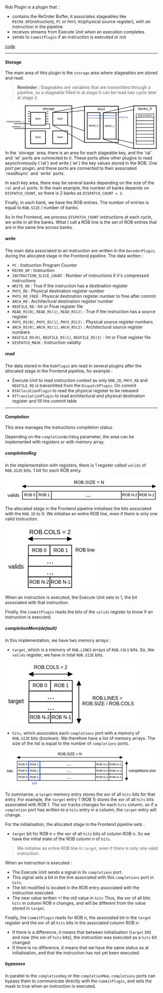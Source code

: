 Rob Plugin is a plugin that :
- contains the ReOrder Buffer, it associates stageables like `MICRO_OP`(instruction), `PC` or `PHYS_RS`(physical source register), with an instruction in the pipeline
- receives streams from Execute Unit when an execution completes
- sends to `CommitPlugin` if an instruction is executed or not

[code](https://github.com/SpinalHDL/NaxRiscv/blob/main/src/main/scala/naxriscv/misc/RobPlugin.scala)

___
#### Storage

The main area of this plugin is the `storage` area where stageables are stored and read.

> **Reminder :** Stageables are variables that are transmitted through a pipeline, so a stageable filled in at stage 0 can be read two cycle later at stage 2.

<svg version="1.1" xmlns="http://www.w3.org/2000/svg" viewBox="0 0 1093.0381947654137 326.9893138153875" width="1093.0381947654137" height="326.9893138153875">
  <!-- svg-source:excalidraw -->
  
  <defs>
    <style class="style-fonts">
      @font-face {
        font-family: "Virgil";
        src: url("https://excalidraw.com/Virgil.woff2");
      }
      @font-face {
        font-family: "Cascadia";
        src: url("https://excalidraw.com/Cascadia.woff2");
      }
    </style>
  </defs>
  <rect x="0" y="0" width="1093.0381947654137" height="326.9893138153875" fill="#ffffff"></rect><g stroke-linecap="round" transform="translate(144.3067767038209 10) rotate(0 166.70339592942406 152.1282356295837)"><path d="M0 0 C84.71 0, 169.42 0, 333.41 0 M0 0 C99.77 0, 199.53 0, 333.41 0 M333.41 0 C333.41 116.28, 333.41 232.56, 333.41 304.26 M333.41 0 C333.41 75.03, 333.41 150.06, 333.41 304.26 M333.41 304.26 C247.17 304.26, 160.93 304.26, 0 304.26 M333.41 304.26 C200.56 304.26, 67.71 304.26, 0 304.26 M0 304.26 C0 206.93, 0 109.61, 0 0 M0 304.26 C0 194.81, 0 85.37, 0 0" stroke="#000000" stroke-width="4" fill="none"></path></g><g transform="translate(268.01017263324496 15) rotate(0 43 14.5)"><text x="43" y="23" font-family="Helvetica, Segoe UI Emoji" font-size="25.43648924732513px" fill="#000000" text-anchor="middle" style="white-space: pre;" direction="ltr">storage</text></g><g stroke-linecap="round" transform="translate(341.0714407516657 56.91379721511112) rotate(0 53.2904298462913 46.00284969637113)"><path d="M0 0 C26.21 0, 52.41 0, 106.58 0 M0 0 C24.23 0, 48.47 0, 106.58 0 M106.58 0 C106.58 27.66, 106.58 55.32, 106.58 92.01 M106.58 0 C106.58 26.26, 106.58 52.51, 106.58 92.01 M106.58 92.01 C79.55 92.01, 52.52 92.01, 0 92.01 M106.58 92.01 C75.58 92.01, 44.57 92.01, 0 92.01 M0 92.01 C0 57.22, 0 22.44, 0 0 M0 92.01 C0 68.61, 0 45.22, 0 0" stroke="#000000" stroke-width="4" fill="none"></path></g><g transform="translate(374.861870597957 92.41664691148225) rotate(0 19.5 10.5)"><text x="19.5" y="16" font-family="Helvetica, Segoe UI Emoji" font-size="18.052497138800483px" fill="#000000" text-anchor="middle" style="white-space: pre;" direction="ltr">key2</text></g><g stroke-linecap="round" transform="translate(183.02204625027184 56.91379721511112) rotate(0 53.2904298462913 46.00284969637113)"><path d="M0 0 C34.46 0, 68.92 0, 106.58 0 M0 0 C34.66 0, 69.32 0, 106.58 0 M106.58 0 C106.58 21.04, 106.58 42.07, 106.58 92.01 M106.58 0 C106.58 26.48, 106.58 52.96, 106.58 92.01 M106.58 92.01 C72.16 92.01, 37.73 92.01, 0 92.01 M106.58 92.01 C70.15 92.01, 33.72 92.01, 0 92.01 M0 92.01 C0 64.48, 0 36.96, 0 0 M0 92.01 C0 57.53, 0 23.05, 0 0" stroke="#000000" stroke-width="4" fill="none"></path></g><g transform="translate(216.81247609656316 92.41664691148225) rotate(0 19.5 10.5)"><text x="19.5" y="16" font-family="Helvetica, Segoe UI Emoji" font-size="18.052497138800483px" fill="#000000" text-anchor="middle" style="white-space: pre;" direction="ltr">key1</text></g><g stroke-linecap="round" transform="translate(340.3882301126107 189.9121349511544) rotate(0 53.2904298462913 46.00284969637112)"><path d="M0 0 C29.1 0, 58.2 0, 106.58 0 M0 0 C21.46 0, 42.91 0, 106.58 0 M106.58 0 C106.58 30.52, 106.58 61.05, 106.58 92.01 M106.58 0 C106.58 29.97, 106.58 59.94, 106.58 92.01 M106.58 92.01 C77.11 92.01, 47.64 92.01, 0 92.01 M106.58 92.01 C73.29 92.01, 40 92.01, 0 92.01 M0 92.01 C0 62.05, 0 32.1, 0 0 M0 92.01 C0 72.95, 0 53.9, 0 0" stroke="#000000" stroke-width="4" fill="none"></path></g><g transform="translate(374.178659958902 225.41498464752553) rotate(0 19.5 10.5)"><text x="19.5" y="16" font-family="Helvetica, Segoe UI Emoji" font-size="18.052497138800483px" fill="#000000" text-anchor="middle" style="white-space: pre;" direction="ltr">key4</text></g><g stroke-linecap="round" transform="translate(182.33883561121684 189.9121349511544) rotate(0 53.2904298462913 46.00284969637112)"><path d="M0 0 C28.05 0, 56.11 0, 106.58 0 M0 0 C39.54 0, 79.07 0, 106.58 0 M106.58 0 C106.58 27.11, 106.58 54.22, 106.58 92.01 M106.58 0 C106.58 18.42, 106.58 36.84, 106.58 92.01 M106.58 92.01 C76.35 92.01, 46.12 92.01, 0 92.01 M106.58 92.01 C79.86 92.01, 53.13 92.01, 0 92.01 M0 92.01 C0 61.47, 0 30.94, 0 0 M0 92.01 C0 68.76, 0 45.52, 0 0" stroke="#000000" stroke-width="4" fill="none"></path></g><g transform="translate(216.12926545750815 225.41498464752553) rotate(0 19.5 10.5)"><text x="19.5" y="16" font-family="Helvetica, Segoe UI Emoji" font-size="18.052497138800483px" fill="#000000" text-anchor="middle" style="white-space: pre;" direction="ltr">key3</text></g><g stroke-linecap="round"><g transform="translate(341.98238827040575 55.54737593700111) rotate(0 113.41296608313277 -20.95179293102052)"><path d="M0 0 C48.41 -8.94, 96.82 -17.89, 226.83 -41.9 M0 0 C48.03 -8.87, 96.07 -17.75, 226.83 -41.9" stroke="#000000" stroke-width="2" fill="none"></path></g></g><mask></mask><g stroke-linecap="round"><g transform="translate(341.0714407516657 149.3749703672234) rotate(0 113.41296608313277 61.033483755581486)"><path d="M0 0 C52.75 28.39, 105.5 56.77, 226.83 122.07 M0 0 C57.57 30.98, 115.14 61.96, 226.83 122.07" stroke="#000000" stroke-width="2" fill="none"></path></g></g><mask></mask><g stroke-linecap="round"><g transform="translate(447.19682668487826 148.46402284848338) rotate(0 180.82308246989442 61.94443127432151)"><path d="M0 0 C87.97 30.13, 175.93 60.27, 361.65 123.89 M0 0 C90.74 31.09, 181.49 62.17, 361.65 123.89" stroke="#000000" stroke-width="2" fill="none"></path></g></g><mask></mask><g stroke-linecap="round"><g transform="translate(448.1077742036183 56.45832345574115) rotate(0 181.73402998863443 -21.407266690390514)"><path d="M0 0 C76.44 -9, 152.87 -18.01, 363.47 -42.81 M0 0 C133.6 -15.74, 267.21 -31.48, 363.47 -42.81" stroke="#000000" stroke-width="2" fill="none"></path></g></g><mask></mask><g stroke-linecap="round" transform="translate(567.8973729179312 13.643790074960066) rotate(0 121.15601999242296 129.35454766108316)"><path d="M0 0 L242.31 0 L242.31 258.71 L0 258.71" stroke="none" stroke-width="0" fill="#ffffff"></path><path d="M0 0 C64.86 0, 129.72 0, 242.31 0 M0 0 C74.87 0, 149.74 0, 242.31 0 M242.31 0 C242.31 61.22, 242.31 122.44, 242.31 258.71 M242.31 0 C242.31 68.64, 242.31 137.28, 242.31 258.71 M242.31 258.71 C163.6 258.71, 84.9 258.71, 0 258.71 M242.31 258.71 C182.06 258.71, 121.8 258.71, 0 258.71 M0 258.71 C0 164.78, 0 70.85, 0 0 M0 258.71 C0 205.17, 0 151.64, 0 0" stroke="#000000" stroke-width="4" fill="none"></path></g><g transform="translate(661.5533929103542 18.643790074960066) rotate(0 27.5 14.5)"><text x="27.5" y="23" font-family="Helvetica, Segoe UI Emoji" font-size="25.40912937334252px" fill="#000000" text-anchor="middle" style="white-space: pre;" direction="ltr">key1</text></g><g stroke-linecap="round" transform="translate(587.0272708114717 59.1911660119612) rotate(0 46.00284969637113 94.2830681895923)"><path d="M0 0 C24.58 0, 49.15 0, 92.01 0 M0 0 C18.79 0, 37.59 0, 92.01 0 M92.01 0 C92.01 47.04, 92.01 94.08, 92.01 188.57 M92.01 0 C92.01 55.63, 92.01 111.27, 92.01 188.57 M92.01 188.57 C61.06 188.57, 30.11 188.57, 0 188.57 M92.01 188.57 C60.94 188.57, 29.87 188.57, 0 188.57 M0 188.57 C0 138.95, 0 89.33, 0 0 M0 188.57 C0 149.64, 0 110.71, 0 0" stroke="#000000" stroke-width="4" fill="none"></path></g><g transform="translate(598.5301205078429 142.9742342015535) rotate(0 34.5 10.5)"><text x="34.5" y="16" font-family="Helvetica, Segoe UI Emoji" font-size="18.023230635767536px" fill="#000000" text-anchor="middle" style="white-space: pre;" direction="ltr">banks_0</text></g><g stroke-linecap="round" transform="translate(702.2621319320845 59.646639771331195) rotate(0 46.00284969637113 94.2830681895923)"><path d="M0 0 C25.87 0, 51.73 0, 92.01 0 M0 0 C27.65 0, 55.31 0, 92.01 0 M92.01 0 C92.01 70.02, 92.01 140.04, 92.01 188.57 M92.01 0 C92.01 71.36, 92.01 142.73, 92.01 188.57 M92.01 188.57 C68.44 188.57, 44.88 188.57, 0 188.57 M92.01 188.57 C58.64 188.57, 25.27 188.57, 0 188.57 M0 188.57 C0 135.88, 0 83.19, 0 0 M0 188.57 C0 148.78, 0 109, 0 0" stroke="#000000" stroke-width="4" fill="none"></path></g><g transform="translate(713.7649816284556 143.4297079609235) rotate(0 34.5 10.5)"><text x="34.5" y="16" font-family="Helvetica, Segoe UI Emoji" font-size="18.023230635767536px" fill="#000000" text-anchor="middle" style="white-space: pre;" direction="ltr">banks_1</text></g><g stroke-linecap="round"><g transform="translate(704.9949744883045 59.1911660119612) rotate(0 107.03633345195263 -24.140109246610578)"><path d="M0 0 C43.39 -9.78, 86.77 -19.57, 214.07 -48.28 M0 0 C51.83 -11.69, 103.67 -23.38, 214.07 -48.28" stroke="#000000" stroke-width="2" fill="none"></path></g></g><mask></mask><g stroke-linecap="round"><g transform="translate(792.4459362873467 60.10211353070122) rotate(0 145.29612923903355 -24.595583005980586)"><path d="M0 0 C84.92 -14.37, 169.84 -28.75, 290.59 -49.19 M0 0 C66.93 -11.33, 133.86 -22.66, 290.59 -49.19" stroke="#000000" stroke-width="2" fill="none"></path></g></g><mask></mask><g stroke-linecap="round"><g transform="translate(701.8066581727145 248.66824990988582) rotate(0 108.85822848943266 34.16053195275083)"><path d="M0 0 C53.71 16.85, 107.42 33.71, 217.72 68.32 M0 0 C79.09 24.82, 158.17 49.64, 217.72 68.32" stroke="#000000" stroke-width="2" fill="none"></path></g></g><mask></mask><g stroke-linecap="round"><g transform="translate(793.8123575654568 248.66824990988582) rotate(0 143.9297079609235 33.70505819338082)"><path d="M0 0 C93.19 21.82, 186.37 43.64, 287.86 67.41 M0 0 C107.47 25.17, 214.95 50.34, 287.86 67.41" stroke="#000000" stroke-width="2" fill="none"></path></g></g><mask></mask><g stroke-linecap="round" transform="translate(919.5231151515798 10.910947518740045) rotate(0 81.074329167862 152.58370938895374)"><path d="M0 0 L162.15 0 L162.15 305.17 L0 305.17" stroke="none" stroke-width="0" fill="#ffffff"></path><path d="M0 0 C48.23 0, 96.46 0, 162.15 0 M0 0 C54.01 0, 108.02 0, 162.15 0 M162.15 0 C162.15 106.96, 162.15 213.92, 162.15 305.17 M162.15 0 C162.15 97.54, 162.15 195.07, 162.15 305.17 M162.15 305.17 C98.29 305.17, 34.42 305.17, 0 305.17 M162.15 305.17 C107.77 305.17, 53.38 305.17, 0 305.17 M0 305.17 C0 196.98, 0 88.8, 0 0 M0 305.17 C0 216.82, 0 128.46, 0 0" stroke="#000000" stroke-width="4" fill="none"></path></g><g transform="translate(952.0974443194417 15.910947518740045) rotate(0 48.5 14.5)"><text x="48.5" y="23" font-family="Helvetica, Segoe UI Emoji" font-size="25.358109722620664px" fill="#000000" text-anchor="middle" style="white-space: pre;" direction="ltr">banks_0</text></g><g stroke-linecap="round" transform="translate(937.7420655263802 68.30064119936142) rotate(0 62.85537879306156 108.48802301672093)"><path d="M0 0 L125.71 0 L125.71 216.98 L0 216.98" stroke="none" stroke-width="0" fill="#ffffff"></path><path d="M0 0 C30.11 0, 60.22 0, 125.71 0 M0 0 C45.36 0, 90.71 0, 125.71 0 M125.71 0 C125.71 51.54, 125.71 103.07, 125.71 216.98 M125.71 0 C125.71 64.97, 125.71 129.95, 125.71 216.98 M125.71 216.98 C78.15 216.98, 30.59 216.98, 0 216.98 M125.71 216.98 C90.38 216.98, 55.04 216.98, 0 216.98 M0 216.98 C0 154.68, 0 92.39, 0 0 M0 216.98 C0 165.47, 0 113.96, 0 0" stroke="#000000" stroke-width="2" fill="none"></path></g><g stroke-linecap="round"><g transform="translate(938.0091002283018 92.66737923941119) rotate(0 62.474864540465774 -0.2192100510191608)"><path d="M0 0 C49.47 -0.17, 98.94 -0.35, 124.95 -0.44 M0 0 C34.33 -0.12, 68.66 -0.24, 124.95 -0.44" stroke="#000000" stroke-width="2" fill="none"></path></g></g><mask></mask><g stroke-linecap="round"><g transform="translate(938.228310279321 116.99969490254) rotate(0 62.474864540465774 -0.2192100510191608)"><path d="M0 0 C43.71 -0.15, 87.43 -0.31, 124.95 -0.44 M0 0 C38.07 -0.13, 76.14 -0.27, 124.95 -0.44" stroke="#000000" stroke-width="2" fill="none"></path></g></g><mask></mask><g stroke-linecap="round"><g transform="translate(938.228310279321 140.6743804126112) rotate(0 62.474864540465774 -0.2192100510191608)"><path d="M0 0 C35.88 -0.13, 71.76 -0.25, 124.95 -0.44 M0 0 C30.86 -0.11, 61.72 -0.22, 124.95 -0.44" stroke="#000000" stroke-width="2" fill="none"></path></g></g><mask></mask><g stroke-linecap="round"><g transform="translate(938.6667303813595 165.66432622879753) rotate(0 62.474864540465774 -0.2192100510191608)"><path d="M0 0 C27.56 -0.1, 55.13 -0.19, 124.95 -0.44 M0 0 C46.14 -0.16, 92.27 -0.32, 124.95 -0.44" stroke="#000000" stroke-width="2" fill="none"></path></g></g><mask></mask><g stroke-linecap="round"><g transform="translate(937.8994952027923 189.22940671335914) rotate(0 62.474864540465774 -0.2192100510191608)"><path d="M0 0 C48.17 -0.17, 96.34 -0.34, 124.95 -0.44 M0 0 C37.31 -0.13, 74.63 -0.26, 124.95 -0.44" stroke="#000000" stroke-width="2" fill="none"></path></g></g><mask></mask><g stroke-linecap="round"><g transform="translate(938.1187052538114 213.56172237648795) rotate(0 62.474864540465774 -0.2192100510191608)"><path d="M0 0 C38.84 -0.14, 77.67 -0.27, 124.95 -0.44 M0 0 C47.12 -0.17, 94.24 -0.33, 124.95 -0.44" stroke="#000000" stroke-width="2" fill="none"></path></g></g><mask></mask><g stroke-linecap="round"><g transform="translate(938.1187052538114 237.23640788655914) rotate(0 62.474864540465774 -0.2192100510191608)"><path d="M0 0 C36.43 -0.13, 72.86 -0.26, 124.95 -0.44 M0 0 C41.42 -0.15, 82.85 -0.29, 124.95 -0.44" stroke="#000000" stroke-width="2" fill="none"></path></g></g><mask></mask><g stroke-linecap="round"><g transform="translate(938.5571253558498 262.2263537027455) rotate(0 62.474864540465774 -0.21921005101916435)"><path d="M0 0 C31.01 -0.11, 62.02 -0.22, 124.95 -0.44 M0 0 C39.33 -0.14, 78.67 -0.28, 124.95 -0.44" stroke="#000000" stroke-width="2" fill="none"></path></g></g><mask></mask><g transform="translate(950.7868401332016 72.89907503939165) rotate(0 49.646639771331195 8.198527668660205)"><text x="49.64663977133121" y="13.397055337320399" font-family="Helvetica, Segoe UI Emoji" font-size="14.575160299840356px" fill="#000000" text-anchor="middle" style="white-space: pre;" direction="ltr">ROB ENTRIES</text></g><g stroke-linecap="round"><g transform="translate(181.37607042981062 67.8696377895711) rotate(0 -8.579599430287715 0)"><path d="M0 0 C-4.97 0, -9.94 0, -17.16 0 M0 0 C-5.55 0, -11.1 0, -17.16 0" stroke="#000000" stroke-width="2" fill="none"></path></g></g><mask></mask><g stroke-linecap="round"><g transform="translate(181.37607042981062 85.5879339145803) rotate(0 -8.579599430287715 0)"><path d="M0 0 C-5.83 0, -11.66 0, -17.16 0 M0 0 C-4.19 0, -8.38 0, -17.16 0" stroke="#000000" stroke-width="2" fill="none"></path></g></g><mask></mask><g stroke-linecap="round"><g transform="translate(181.37607042981062 103.30623003958951) rotate(0 -8.579599430287715 0)"><path d="M0 0 C-6.56 0, -13.13 0, -17.16 0 M0 0 C-4.47 0, -8.94 0, -17.16 0" stroke="#000000" stroke-width="2" fill="none"></path></g></g><mask></mask><g stroke-linecap="round"><g transform="translate(181.37607042981062 121.02452616459868) rotate(0 -8.579599430287715 0)"><path d="M0 0 C-5.08 0, -10.16 0, -17.16 0 M0 0 C-6.25 0, -12.5 0, -17.16 0" stroke="#000000" stroke-width="2" fill="none"></path></g></g><mask></mask><g stroke-linecap="round"><g transform="translate(181.9866428800426 138.74282228960791) rotate(0 -59.439968470615156 0)"><path d="M0 0 C-34.02 0, -68.04 0, -118.88 0 M0 0 C-47.15 0, -94.29 0, -118.88 0" stroke="#000000" stroke-width="2" fill="none"></path></g></g><mask></mask><g stroke-linecap="round"><g transform="translate(308.69613824731505 68.26946813507351) rotate(0 -8.579599430287729 0)"><path d="M0 0 C-5.43 0, -10.86 0, -17.16 0 M0 0 C-4.05 0, -8.09 0, -17.16 0" stroke="#000000" stroke-width="2" fill="none"></path></g></g><mask></mask><g stroke-linecap="round"><g transform="translate(308.69613824731505 85.98776426008274) rotate(0 -8.579599430287729 0)"><path d="M0 0 C-3.54 0, -7.08 0, -17.16 0 M0 0 C-4.54 0, -9.07 0, -17.16 0" stroke="#000000" stroke-width="2" fill="none"></path></g></g><mask></mask><g stroke-linecap="round"><g transform="translate(308.69613824731505 103.70606038509192) rotate(0 -8.579599430287729 0)"><path d="M0 0 C-5.36 0, -10.71 0, -17.16 0 M0 0 C-6.46 0, -12.91 0, -17.16 0" stroke="#000000" stroke-width="2" fill="none"></path></g></g><mask></mask><g stroke-linecap="round"><g transform="translate(308.69613824731505 121.42435651010109) rotate(0 -8.579599430287729 0)"><path d="M0 0 C-5.48 0, -10.96 0, -17.16 0 M0 0 C-6.54 0, -13.08 0, -17.16 0" stroke="#000000" stroke-width="2" fill="none"></path></g></g><mask></mask><g stroke-linecap="round"><g transform="translate(319.3305183980359 173.6453082352267) rotate(0 -13.89678950564813 -17.251327800058192)"><path d="M0 0 C0 -8.87, -0.01 -17.74, -0.02 -34.24 M0 0 C-0.01 -13.25, -0.01 -26.5, -0.02 -34.24 M-0.02 -34.24 C-8.62 -34.32, -17.22 -34.4, -27.79 -34.5 M-0.02 -34.24 C-8.77 -34.32, -17.53 -34.4, -27.79 -34.5" stroke="#000000" stroke-width="2" fill="none"></path></g></g><mask></mask><g transform="translate(162.66295798778026 43.59001101616076) rotate(0 8.654001428030199 8.198527668660205)"><text x="8.654001428030211" y="13.397055337320399" font-family="Helvetica, Segoe UI Emoji" font-size="14.575160299840356px" fill="#000000" text-anchor="middle" style="white-space: pre;" direction="ltr">ral</text></g><g transform="translate(294.5270932870476 45.909771380452696) rotate(0 7.287580149920174 8.198527668660205)"><text x="7.287580149920178" y="13.397055337320399" font-family="Helvetica, Segoe UI Emoji" font-size="14.575160299840356px" fill="#000000" text-anchor="middle" style="white-space: pre;" direction="ltr">wl</text></g><g stroke-linecap="round"><g transform="translate(64.32785083927627 173.59108173183455) rotate(0 127.61060517521915 0)"><path d="M0 0 C96.99 0, 193.98 0, 255.22 0 M0 0 C75.12 0, 150.24 0, 255.22 0" stroke="#000000" stroke-width="2" fill="none"></path></g></g><mask></mask><g transform="translate(48.074207052265706 150.8713971770767) rotate(0 44.18095465889107 8.198527668660205)"><text x="44.180954658891075" y="13.397055337320399" font-family="Helvetica, Segoe UI Emoji" font-size="14.575160299840354px" fill="#000000" text-anchor="middle" style="white-space: pre;" direction="ltr">write(key1,...)</text></g><g transform="translate(10 114.34056898307722) rotate(0 63.31085255243153 8.198527668660205)"><text x="63.31085255243154" y="13.397055337320399" font-family="Helvetica, Segoe UI Emoji" font-size="14.575160299840356px" fill="#000000" text-anchor="middle" style="white-space: pre;" direction="ltr">readAsync(key1,...)</text></g><g stroke-linecap="round" transform="translate(587.4424535763404 80.7254752456532) rotate(0 103.33223080894074 8.96235298439538)"><path d="M0 0 C81.22 0, 162.44 0, 206.66 0 M0 0 C65.52 0, 131.05 0, 206.66 0 M206.66 0 C206.66 4.01, 206.66 8.02, 206.66 17.92 M206.66 0 C206.66 3.96, 206.66 7.92, 206.66 17.92 M206.66 17.92 C148.89 17.92, 91.12 17.92, 0 17.92 M206.66 17.92 C128.18 17.92, 49.7 17.92, 0 17.92 M0 17.92 C0 14.08, 0 10.23, 0 0 M0 17.92 C0 12.14, 0 6.35, 0 0" stroke="#364fc7" stroke-width="2" fill="none"></path></g><g transform="translate(815.8983660730456 82.5213582923435) rotate(0 32.5 9)"><text x="32.5" y="14" font-family="Helvetica, Segoe UI Emoji" font-size="16px" fill="#364fc7" text-anchor="middle" style="white-space: pre;" direction="ltr">ROB line</text></g></svg>
In the `storage` area, there is an area for each stageable key, and the `ral` and `wl` ports are connected to it. These ports allow other plugins to read asynchronously (`ral`) and write (`wl`) the key values stored in the ROB. One port per plugin, and these ports are connected to their associated `readAsync` and `write` ports.

In each key area, there may be several banks depending on the size of the `ral` and `wl` ports. In the main example, the number of banks depends on `DISPATCH_COUNT`, so there is 2 banks as `DISPATCH_COUNT = 2`.

Finally, in each bank, we have the ROB entries. 
The number of entries is equal to `ROB.SIZE` / number of banks.

As in the Frontend, we process `DISPATCH_COUNT` instructions at each cycle, we write in all the banks. What I call a ROB line is the set of ROB entries that are in the same line across banks.

##### write

The main data associated to an instruction are written in the `DecoderPlugin`, during the allocated stage in the Frontend pipeline. 
The data written :
- `PC` : Instruction Program Counter
- `MICRO_OP` : Instruction
- `INSTRUCTION_SLICE_COUNT` : Number of instructions if it's compressed instructions
- `WRITE_RD` : True if the instruction has a destination register
- `PHYS_RD` : Physical destination register number
- `PHYS_RD_FREE` : Physical destination register number to free after commit
- `ARCH_RD` : Architectural destination register number
- `REGFILE_RD` : Int or Float register file
- `READ_RS(0)`, `READ_RS(1)`, `READ_RS(2)` : True if the instruction has a source register
- `PHYS_RS(0)`, `PHYS_RS(1)`, `PHYS_RS(2)` : Physical source register numbers
- `ARCH_RS(0)`, `ARCH_RS(1)`, `ARCH_RS(2)` : Architectural source register numbers
- `REGFILE_RS(0)`, `REGFILE_RS(1)`, `REGFILE_RS(2)`  : Int or Float register file
- `DISPATCH_MASK` : Instruction validity

##### read

The data stored in the `RobPlugin` are read in several plugins after the allocated stage in the Frontend pipeline, for example :
- Execute Unit to read instruction context as only `ROB.ID`, `PHYS_RD` and `REGFILE_RD` is transmitted from the `DispatchPlugin`.
On commit
- `RfAllocationPlugin` to read the physical register to be released
- `RfTranslationPlugin` to read architectural and physical destination register and fill the commit table

___
#### Completion

This area manages the instructions completion status.

Depending on the `completionWithReg` parameter, the area can be implemented with registers or with memory array.

##### completionReg

In the implementation with registers, there is 1 register called  `valids` of `ROB.SIZE` bits.
1 bit for each ROB entry.

<svg version="1.1" xmlns="http://www.w3.org/2000/svg" viewBox="0 0 655.6296296296296 105.21124403523518" width="655.6296296296296" height="105.21124403523518">
  <!-- svg-source:excalidraw -->
  
  <defs>
    <style class="style-fonts">
      @font-face {
        font-family: "Virgil";
        src: url("https://excalidraw.com/Virgil.woff2");
      }
      @font-face {
        font-family: "Cascadia";
        src: url("https://excalidraw.com/Cascadia.woff2");
      }
    </style>
  </defs>
  <rect x="0" y="0" width="655.6296296296296" height="105.21124403523518" fill="#ffffff"></rect><g stroke-linecap="round" transform="translate(74.51851851851865 60.396429220420316) rotate(0 285.1851851851851 17.40740740740742)"><path d="M0 0 C120.56 0, 241.13 0, 570.37 0 M0 0 C200.93 0, 401.85 0, 570.37 0 M570.37 0 C570.37 8.81, 570.37 17.63, 570.37 34.81 M570.37 0 C570.37 10.8, 570.37 21.6, 570.37 34.81 M570.37 34.81 C357.47 34.81, 144.57 34.81, 0 34.81 M570.37 34.81 C413.2 34.81, 256.02 34.81, 0 34.81 M0 34.81 C0 22.77, 0 10.73, 0 0 M0 34.81 C0 25.19, 0 15.57, 0 0" stroke="#000000" stroke-width="2" fill="none"></path></g><g transform="translate(10 66.45198477597592) rotate(0 26 11.5)"><text x="26" y="18" font-family="Helvetica, Segoe UI Emoji" font-size="20px" fill="#000000" text-anchor="middle" style="white-space: pre;" direction="ltr">valids</text></g><g stroke-linecap="round"><g transform="translate(136 61.13716996116108) rotate(0 0 17.037037037037024)"><path d="M0 0 C0 7.22, 0 14.44, 0 34.07 M0 0 C0 6.83, 0 13.67, 0 34.07" stroke="#000000" stroke-width="2" fill="none"></path></g></g><mask></mask><g stroke-linecap="round"><g transform="translate(198.96296296296293 61.137169961161135) rotate(0 0 17.037037037037024)"><path d="M0 0 C0 12.5, 0 25, 0 34.07 M0 0 C0 7.73, 0 15.47, 0 34.07" stroke="#000000" stroke-width="2" fill="none"></path></g></g><mask></mask><g stroke-linecap="round"><g transform="translate(571.7283185601585 61.13716996116108) rotate(0 0 17.037037037037024)"><path d="M0 0 C0 8.32, 0 16.64, 0 34.07 M0 0 C0 10.93, 0 21.86, 0 34.07" stroke="#000000" stroke-width="2" fill="none"></path></g></g><mask></mask><g stroke-linecap="round"><g transform="translate(498.78586797757464 60.39642922042049) rotate(0 0 17.037037037037024)"><path d="M0 0 C0 7.58, 0 15.17, 0 34.07 M0 0 C0 11.62, 0 23.25, 0 34.07" stroke="#000000" stroke-width="2" fill="none"></path></g></g><mask></mask><g transform="translate(343.99999999999994 59.489021813012926) rotate(0 12 16)"><text x="12" y="25" font-family="Helvetica, Segoe UI Emoji" font-size="28px" fill="#000000" text-anchor="middle" style="white-space: pre;" direction="ltr">...</text></g><g transform="translate(294.0740740740741 10) rotate(0 66 11.5)"><text x="66" y="18" font-family="Helvetica, Segoe UI Emoji" font-size="20px" fill="#000000" text-anchor="middle" style="white-space: pre;" direction="ltr">ROB.SIZE = N</text></g><g stroke-linecap="round"><g transform="translate(74.51851851851853 39.65568847967961) rotate(0 285.55555555555554 0)"><path d="M0 0 C197.34 0, 394.68 0, 571.11 0 M0 0 C207.52 0, 415.03 0, 571.11 0" stroke="#000000" stroke-width="2" fill="none"></path></g><g transform="translate(74.51851851851853 39.65568847967961) rotate(0 285.55555555555554 0)"><path d="M0 0 L13.59 -6.34 L13.59 6.34 L0 0" stroke="none" stroke-width="0" fill="#000000" fill-rule="evenodd"></path><path d="M0 0 C4.7 -2.19, 9.39 -4.38, 13.59 -6.34 M0 0 C4.94 -2.3, 9.88 -4.61, 13.59 -6.34 M13.59 -6.34 C13.59 -3.68, 13.59 -1.02, 13.59 6.34 M13.59 -6.34 C13.59 -2.88, 13.59 0.58, 13.59 6.34 M13.59 6.34 C8.58 4, 3.57 1.67, 0 0 M13.59 6.34 C9.25 4.31, 4.9 2.28, 0 0 M0 0 C0 0, 0 0, 0 0 M0 0 C0 0, 0 0, 0 0" stroke="#000000" stroke-width="2" fill="none"></path></g><g transform="translate(74.51851851851853 39.65568847967961) rotate(0 285.55555555555554 0)"><path d="M571.11 0 L557.52 6.34 L557.52 -6.34 L571.11 0" stroke="none" stroke-width="0" fill="#000000" fill-rule="evenodd"></path><path d="M571.11 0 C566.41 2.19, 561.72 4.38, 557.52 6.34 M571.11 0 C566.17 2.3, 561.23 4.61, 557.52 6.34 M557.52 6.34 C557.52 3.68, 557.52 1.02, 557.52 -6.34 M557.52 6.34 C557.52 2.88, 557.52 -0.58, 557.52 -6.34 M557.52 -6.34 C562.53 -4, 567.54 -1.67, 571.11 0 M557.52 -6.34 C561.86 -4.31, 566.21 -2.28, 571.11 0 M571.11 0 C571.11 0, 571.11 0, 571.11 0 M571.11 0 C571.11 0, 571.11 0, 571.11 0" stroke="#000000" stroke-width="2" fill="none"></path></g></g><mask></mask><g transform="translate(80.99999999999994 68.4837502774748) rotate(0 24.5 9)"><text x="24.5" y="14" font-family="Helvetica, Segoe UI Emoji" font-size="16px" fill="#000000" text-anchor="middle" style="white-space: pre;" direction="ltr">ROB 0</text></g><g transform="translate(142.61111111111114 68.4837502774748) rotate(0 24.5 9)"><text x="24.5" y="14" font-family="Helvetica, Segoe UI Emoji" font-size="16px" fill="#000000" text-anchor="middle" style="white-space: pre;" direction="ltr">ROB 1</text></g><g transform="translate(501.5170745249234 68.4837502774748) rotate(0 33 9)"><text x="33" y="14" font-family="Helvetica, Segoe UI Emoji" font-size="16px" fill="#000000" text-anchor="middle" style="white-space: pre;" direction="ltr">ROB N-2</text></g><g transform="translate(574.2882060964989 68.4837502774748) rotate(0 33 9)"><text x="33" y="14" font-family="Helvetica, Segoe UI Emoji" font-size="16px" fill="#000000" text-anchor="middle" style="white-space: pre;" direction="ltr">ROB N-1</text></g></svg>

The allocated stage in the Frontend pipeline initialises the bits associated with the `ROB.ID` to 0. 
We initialise an entire ROB line, even if there is only one valid instruction.

<svg version="1.1" xmlns="http://www.w3.org/2000/svg" viewBox="0 0 306.279729438948 214.42469740578298" width="306.279729438948" height="214.42469740578298">
  <!-- svg-source:excalidraw -->
  
  <defs>
    <style class="style-fonts">
      @font-face {
        font-family: "Virgil";
        src: url("https://excalidraw.com/Virgil.woff2");
      }
      @font-face {
        font-family: "Cascadia";
        src: url("https://excalidraw.com/Cascadia.woff2");
      }
    </style>
  </defs>
  <rect x="0" y="0" width="306.279729438948" height="214.42469740578298" fill="#ffffff"></rect><g stroke-linecap="round" transform="translate(76.76184915597759 64.47277865492953) rotate(0 71.36818371453695 17.407407407407447)"><path d="M0 0 C56.13 0, 112.26 0, 142.74 0 M0 0 C47.36 0, 94.72 0, 142.74 0 M142.74 0 C142.74 9.73, 142.74 19.46, 142.74 34.81 M142.74 0 C142.74 12.99, 142.74 25.99, 142.74 34.81 M142.74 34.81 C92.06 34.81, 41.38 34.81, 0 34.81 M142.74 34.81 C110.95 34.81, 79.16 34.81, 0 34.81 M0 34.81 C0 21.82, 0 8.83, 0 0 M0 34.81 C0 26.55, 0 18.29, 0 0" stroke="#000000" stroke-width="2" fill="none"></path></g><g transform="translate(10 123.80743685013363) rotate(0 26 11.5)"><text x="26" y="18" font-family="Helvetica, Segoe UI Emoji" font-size="20px" fill="#000000" text-anchor="middle" style="white-space: pre;" direction="ltr">valids</text></g><g stroke-linecap="round"><g transform="translate(148.01991602713815 65.21351939567029) rotate(0 0 17.03703703703701)"><path d="M0 0 C0 9, 0 18, 0 34.07 M0 0 C0 10.54, 0 21.08, 0 34.07" stroke="#000000" stroke-width="2" fill="none"></path></g></g><mask></mask><g transform="translate(79.09192015041094 10) rotate(0 69 11.5)"><text x="69" y="18" font-family="Helvetica, Segoe UI Emoji" font-size="20px" fill="#000000" text-anchor="middle" style="white-space: pre;" direction="ltr">ROB.COLS = 2</text></g><g stroke-linecap="round"><g transform="translate(76.76184915597736 43.73203791418882) rotate(0 71.17340651413187 0)"><path d="M0 0 C45.57 0, 91.14 0, 142.35 0 M0 0 C31.62 0, 63.24 0, 142.35 0" stroke="#000000" stroke-width="2" fill="none"></path></g><g transform="translate(76.76184915597736 43.73203791418882) rotate(0 71.17340651413187 0)"><path d="M0 0 L13.59 -6.34 L13.59 6.34 L0 0" stroke="none" stroke-width="0" fill="#000000" fill-rule="evenodd"></path><path d="M0 0 C4.35 -2.03, 8.7 -4.06, 13.59 -6.34 M0 0 C3.02 -1.41, 6.04 -2.82, 13.59 -6.34 M13.59 -6.34 C13.59 -3.37, 13.59 -0.4, 13.59 6.34 M13.59 -6.34 C13.59 -1.38, 13.59 3.59, 13.59 6.34 M13.59 6.34 C9.14 4.26, 4.68 2.18, 0 0 M13.59 6.34 C10.19 4.75, 6.78 3.16, 0 0 M0 0 C0 0, 0 0, 0 0 M0 0 C0 0, 0 0, 0 0" stroke="#000000" stroke-width="2" fill="none"></path></g><g transform="translate(76.76184915597736 43.73203791418882) rotate(0 71.17340651413187 0)"><path d="M142.35 0 L128.75 6.34 L128.75 -6.34 L142.35 0" stroke="none" stroke-width="0" fill="#000000" fill-rule="evenodd"></path><path d="M142.35 0 C137.99 2.03, 133.64 4.06, 128.75 6.34 M142.35 0 C139.33 1.41, 136.31 2.82, 128.75 6.34 M128.75 6.34 C128.75 3.37, 128.75 0.4, 128.75 -6.34 M128.75 6.34 C128.75 1.38, 128.75 -3.59, 128.75 -6.34 M128.75 -6.34 C133.21 -4.26, 137.66 -2.18, 142.35 0 M128.75 -6.34 C132.16 -4.75, 135.57 -3.16, 142.35 0 M142.35 0 C142.35 0, 142.35 0, 142.35 0 M142.35 0 C142.35 0, 142.35 0, 142.35 0" stroke="#000000" stroke-width="2" fill="none"></path></g></g><mask></mask><g transform="translate(88.03906424116178 72.56009971198404) rotate(0 24.5 9)"><text x="24.5" y="14" font-family="Helvetica, Segoe UI Emoji" font-size="16px" fill="#000000" text-anchor="middle" style="white-space: pre;" direction="ltr">ROB 0</text></g><g transform="translate(159.02577905164424 72.56009971198404) rotate(0 24.5 9)"><text x="24.5" y="14" font-family="Helvetica, Segoe UI Emoji" font-size="16px" fill="#000000" text-anchor="middle" style="white-space: pre;" direction="ltr">ROB 1</text></g><g stroke-linecap="round" transform="translate(76.45169113295992 99.3910265943764) rotate(0 71.64860004421932 17.40740740740742)"><path d="M0 0 C30.85 0, 61.7 0, 143.3 0 M0 0 C38.74 0, 77.47 0, 143.3 0 M143.3 0 C143.3 11.64, 143.3 23.29, 143.3 34.81 M143.3 0 C143.3 13.47, 143.3 26.95, 143.3 34.81 M143.3 34.81 C94.54 34.81, 45.78 34.81, 0 34.81 M143.3 34.81 C94.08 34.81, 44.87 34.81, 0 34.81 M0 34.81 C0 23.83, 0 12.84, 0 0 M0 34.81 C0 21.17, 0 7.52, 0 0" stroke="#000000" stroke-width="2" fill="none"></path></g><g stroke-linecap="round" transform="translate(76.12504419820624 134.22323637047162) rotate(0 71.72519890217622 17.40740740740742)"><path d="M0 0 C56.96 0, 113.93 0, 143.45 0 M0 0 C38.38 0, 76.76 0, 143.45 0 M143.45 0 C143.45 8.66, 143.45 17.32, 143.45 34.81 M143.45 0 C143.45 8.15, 143.45 16.31, 143.45 34.81 M143.45 34.81 C102.97 34.81, 62.5 34.81, 0 34.81 M143.45 34.81 C89.87 34.81, 36.29 34.81, 0 34.81 M0 34.81 C0 26.66, 0 18.51, 0 0 M0 34.81 C0 22.59, 0 10.37, 0 0" stroke="#000000" stroke-width="2" fill="none"></path></g><g stroke-linecap="round" transform="translate(76.12504419820618 169.60988259096814) rotate(0 71.7005582485098 17.40740740740742)"><path d="M0 0 C46.54 0, 93.08 0, 143.4 0 M0 0 C29.92 0, 59.85 0, 143.4 0 M143.4 0 C143.4 10.2, 143.4 20.4, 143.4 34.81 M143.4 0 C143.4 11.64, 143.4 23.29, 143.4 34.81 M143.4 34.81 C105.45 34.81, 67.5 34.81, 0 34.81 M143.4 34.81 C113.18 34.81, 82.95 34.81, 0 34.81 M0 34.81 C0 21.59, 0 8.36, 0 0 M0 34.81 C0 27.6, 0 20.38, 0 0" stroke="#000000" stroke-width="2" fill="none"></path></g><g stroke-linecap="round"><g transform="translate(148.01991602713815 169.78979067234417) rotate(0 0 17.03703703703701)"><path d="M0 0 C0 7.26, 0 14.51, 0 34.07 M0 0 C0 12.88, 0 25.75, 0 34.07" stroke="#000000" stroke-width="2" fill="none"></path></g></g><mask></mask><g transform="translate(136.59999923373715 100.4172513140229) rotate(0 12 16)"><text x="12" y="25" font-family="Helvetica, Segoe UI Emoji" font-size="28px" fill="#000000" text-anchor="middle" style="white-space: pre;" direction="ltr">...</text></g><g transform="translate(150.29928593428133 177.82682770938118) rotate(0 33 9)"><text x="33" y="14" font-family="Helvetica, Segoe UI Emoji" font-size="16px" fill="#000000" text-anchor="middle" style="white-space: pre;" direction="ltr">ROB N-1</text></g><g transform="translate(79.49314490673851 177.82682770938118) rotate(0 33 9)"><text x="33" y="14" font-family="Helvetica, Segoe UI Emoji" font-size="16px" fill="#000000" text-anchor="middle" style="white-space: pre;" direction="ltr">ROB N-2</text></g><g transform="translate(231.27972943894798 72.02879349229283) rotate(0 32.5 9)"><text x="32.5" y="14" font-family="Helvetica, Segoe UI Emoji" font-size="16px" fill="#000000" text-anchor="middle" style="white-space: pre;" direction="ltr">ROB line</text></g><g transform="translate(136.59999923373715 136.20547292504176) rotate(0 12 16)"><text x="12" y="25" font-family="Helvetica, Segoe UI Emoji" font-size="28px" fill="#000000" text-anchor="middle" style="white-space: pre;" direction="ltr">...</text></g></svg>

When an instruction is executed, the Execute Unit sets to 1, the bit associated with that instruction.

Finally, the `CommitPlugin` reads the bits of the `valids` register to know if an instruction is executed.

##### completionMem(default)

In this implementation, we have two memory arrays :
- `target`, which is a memory of `ROB.LINES` arrays of `ROB.COLS` bits. So, like `valids` register, we have in total `ROB.SIZE` bits. 

<svg version="1.1" xmlns="http://www.w3.org/2000/svg" viewBox="0 0 435.70033067890995 212.9609811483577" width="435.70033067890995" height="212.9609811483577">
  <!-- svg-source:excalidraw -->
  
  <defs>
    <style class="style-fonts">
      @font-face {
        font-family: "Virgil";
        src: url("https://excalidraw.com/Virgil.woff2");
      }
      @font-face {
        font-family: "Cascadia";
        src: url("https://excalidraw.com/Cascadia.woff2");
      }
    </style>
  </defs>
  <rect x="0" y="0" width="435.70033067890995" height="212.9609811483577" fill="#ffffff"></rect><g stroke-linecap="round" transform="translate(78.9215562999936 61.97277865492953) rotate(0 71.36818371453695 17.407407407407447)"><path d="M0 0 C56.13 0, 112.26 0, 142.74 0 M0 0 C47.36 0, 94.72 0, 142.74 0 M142.74 0 C142.74 9.73, 142.74 19.46, 142.74 34.81 M142.74 0 C142.74 12.99, 142.74 25.99, 142.74 34.81 M142.74 34.81 C92.06 34.81, 41.38 34.81, 0 34.81 M142.74 34.81 C110.95 34.81, 79.16 34.81, 0 34.81 M0 34.81 C0 21.82, 0 8.83, 0 0 M0 34.81 C0 26.55, 0 18.29, 0 0" stroke="#000000" stroke-width="2" fill="none"></path></g><g stroke-linecap="round"><g transform="translate(150.17962317115416 62.71351939567029) rotate(0 0 17.03703703703701)"><path d="M0 0 C0 9, 0 18, 0 34.07 M0 0 C0 10.54, 0 21.08, 0 34.07" stroke="#000000" stroke-width="2" fill="none"></path></g></g><mask></mask><g transform="translate(94.75162729442695 10) rotate(0 55.5 9)"><text x="55.5" y="14" font-family="Helvetica, Segoe UI Emoji" font-size="16px" fill="#000000" text-anchor="middle" style="white-space: pre;" direction="ltr">ROB.COLS = 2</text></g><g stroke-linecap="round"><g transform="translate(78.92155629999337 41.23203791418882) rotate(0 71.17340651413187 0)"><path d="M0 0 C45.57 0, 91.14 0, 142.35 0 M0 0 C31.62 0, 63.24 0, 142.35 0" stroke="#000000" stroke-width="2" fill="none"></path></g><g transform="translate(78.92155629999337 41.23203791418882) rotate(0 71.17340651413187 0)"><path d="M0 0 L13.59 -6.34 L13.59 6.34 L0 0" stroke="none" stroke-width="0" fill="#000000" fill-rule="evenodd"></path><path d="M0 0 C4.35 -2.03, 8.7 -4.06, 13.59 -6.34 M0 0 C3.02 -1.41, 6.04 -2.82, 13.59 -6.34 M13.59 -6.34 C13.59 -3.37, 13.59 -0.4, 13.59 6.34 M13.59 -6.34 C13.59 -1.38, 13.59 3.59, 13.59 6.34 M13.59 6.34 C9.14 4.26, 4.68 2.18, 0 0 M13.59 6.34 C10.19 4.75, 6.78 3.16, 0 0 M0 0 C0 0, 0 0, 0 0 M0 0 C0 0, 0 0, 0 0" stroke="#000000" stroke-width="2" fill="none"></path></g><g transform="translate(78.92155629999337 41.23203791418882) rotate(0 71.17340651413187 0)"><path d="M142.35 0 L128.75 6.34 L128.75 -6.34 L142.35 0" stroke="none" stroke-width="0" fill="#000000" fill-rule="evenodd"></path><path d="M142.35 0 C137.99 2.03, 133.64 4.06, 128.75 6.34 M142.35 0 C139.33 1.41, 136.31 2.82, 128.75 6.34 M128.75 6.34 C128.75 3.37, 128.75 0.4, 128.75 -6.34 M128.75 6.34 C128.75 1.38, 128.75 -3.59, 128.75 -6.34 M128.75 -6.34 C133.21 -4.26, 137.66 -2.18, 142.35 0 M128.75 -6.34 C132.16 -4.75, 135.57 -3.16, 142.35 0 M142.35 0 C142.35 0, 142.35 0, 142.35 0 M142.35 0 C142.35 0, 142.35 0, 142.35 0" stroke="#000000" stroke-width="2" fill="none"></path></g></g><mask></mask><g transform="translate(90.19877138517779 70.06009971198404) rotate(0 24.5 9)"><text x="24.5" y="14" font-family="Helvetica, Segoe UI Emoji" font-size="16px" fill="#000000" text-anchor="middle" style="white-space: pre;" direction="ltr">ROB 0</text></g><g transform="translate(161.18548619566025 70.06009971198404) rotate(0 24.5 9)"><text x="24.5" y="14" font-family="Helvetica, Segoe UI Emoji" font-size="16px" fill="#000000" text-anchor="middle" style="white-space: pre;" direction="ltr">ROB 1</text></g><g stroke-linecap="round" transform="translate(78.61139827697593 96.8910265943764) rotate(0 71.64860004421932 17.40740740740742)"><path d="M0 0 C30.85 0, 61.7 0, 143.3 0 M0 0 C38.74 0, 77.47 0, 143.3 0 M143.3 0 C143.3 11.64, 143.3 23.29, 143.3 34.81 M143.3 0 C143.3 13.47, 143.3 26.95, 143.3 34.81 M143.3 34.81 C94.54 34.81, 45.78 34.81, 0 34.81 M143.3 34.81 C94.08 34.81, 44.87 34.81, 0 34.81 M0 34.81 C0 23.83, 0 12.84, 0 0 M0 34.81 C0 21.17, 0 7.52, 0 0" stroke="#000000" stroke-width="2" fill="none"></path></g><g stroke-linecap="round" transform="translate(78.28475134222225 131.72323637047162) rotate(0 71.72519890217622 17.40740740740742)"><path d="M0 0 C56.96 0, 113.93 0, 143.45 0 M0 0 C38.38 0, 76.76 0, 143.45 0 M143.45 0 C143.45 8.66, 143.45 17.32, 143.45 34.81 M143.45 0 C143.45 8.15, 143.45 16.31, 143.45 34.81 M143.45 34.81 C102.97 34.81, 62.5 34.81, 0 34.81 M143.45 34.81 C89.87 34.81, 36.29 34.81, 0 34.81 M0 34.81 C0 26.66, 0 18.51, 0 0 M0 34.81 C0 22.59, 0 10.37, 0 0" stroke="#000000" stroke-width="2" fill="none"></path></g><g stroke-linecap="round" transform="translate(78.2847513422222 167.10988259096814) rotate(0 71.7005582485098 17.40740740740742)"><path d="M0 0 C46.54 0, 93.08 0, 143.4 0 M0 0 C29.92 0, 59.85 0, 143.4 0 M143.4 0 C143.4 10.2, 143.4 20.4, 143.4 34.81 M143.4 0 C143.4 11.64, 143.4 23.29, 143.4 34.81 M143.4 34.81 C105.45 34.81, 67.5 34.81, 0 34.81 M143.4 34.81 C113.18 34.81, 82.95 34.81, 0 34.81 M0 34.81 C0 21.59, 0 8.36, 0 0 M0 34.81 C0 27.6, 0 20.38, 0 0" stroke="#000000" stroke-width="2" fill="none"></path></g><g stroke-linecap="round"><g transform="translate(150.17962317115416 167.28979067234417) rotate(0 0 17.03703703703701)"><path d="M0 0 C0 7.26, 0 14.51, 0 34.07 M0 0 C0 12.88, 0 25.75, 0 34.07" stroke="#000000" stroke-width="2" fill="none"></path></g></g><mask></mask><g transform="translate(138.75970637775316 97.9172513140229) rotate(0 12 16)"><text x="12" y="25" font-family="Helvetica, Segoe UI Emoji" font-size="28px" fill="#000000" text-anchor="middle" style="white-space: pre;" direction="ltr">...</text></g><g transform="translate(152.45899307829734 175.32682770938118) rotate(0 33 9)"><text x="33" y="14" font-family="Helvetica, Segoe UI Emoji" font-size="16px" fill="#000000" text-anchor="middle" style="white-space: pre;" direction="ltr">ROB N-1</text></g><g transform="translate(81.65285205075452 175.32682770938118) rotate(0 33 9)"><text x="33" y="14" font-family="Helvetica, Segoe UI Emoji" font-size="16px" fill="#000000" text-anchor="middle" style="white-space: pre;" direction="ltr">ROB N-2</text></g><g transform="translate(138.75970637775316 133.70547292504176) rotate(0 12 16)"><text x="12" y="25" font-family="Helvetica, Segoe UI Emoji" font-size="28px" fill="#000000" text-anchor="middle" style="white-space: pre;" direction="ltr">...</text></g><g stroke-linecap="round"><g transform="translate(243.2646806529055 64.06485834970925) rotate(0 0 69.44806139932422)"><path d="M0 0 C0 42.02, 0 84.03, 0 138.9 M0 0 C0 48.56, 0 97.13, 0 138.9" stroke="#000000" stroke-width="2" fill="none"></path></g><g transform="translate(243.2646806529055 64.06485834970925) rotate(0 0 69.44806139932422)"><path d="M0 0 L6.34 13.59 L-6.34 13.59 L0 0" stroke="none" stroke-width="0" fill="#000000" fill-rule="evenodd"></path><path d="M0 0 C1.92 4.11, 3.84 8.22, 6.34 13.59 M0 0 C2.22 4.75, 4.43 9.51, 6.34 13.59 M6.34 13.59 C1.75 13.59, -2.84 13.59, -6.34 13.59 M6.34 13.59 C2.74 13.59, -0.87 13.59, -6.34 13.59 M-6.34 13.59 C-4.28 9.17, -2.21 4.75, 0 0 M-6.34 13.59 C-3.89 8.34, -1.44 3.08, 0 0 M0 0 C0 0, 0 0, 0 0 M0 0 C0 0, 0 0, 0 0" stroke="#000000" stroke-width="2" fill="none"></path></g><g transform="translate(243.2646806529055 64.06485834970925) rotate(0 0 69.44806139932422)"><path d="M0 138.9 L-6.34 125.3 L6.34 125.3 L0 138.9" stroke="none" stroke-width="0" fill="#000000" fill-rule="evenodd"></path><path d="M0 138.9 C-1.92 134.78, -3.84 130.67, -6.34 125.3 M0 138.9 C-2.22 134.14, -4.43 129.39, -6.34 125.3 M-6.34 125.3 C-1.75 125.3, 2.84 125.3, 6.34 125.3 M-6.34 125.3 C-2.74 125.3, 0.87 125.3, 6.34 125.3 M6.34 125.3 C4.28 129.72, 2.21 134.15, 0 138.9 M6.34 125.3 C3.89 130.56, 1.44 135.82, 0 138.9 M0 138.9 C0 138.9, 0 138.9, 0 138.9 M0 138.9 C0 138.9, 0 138.9, 0 138.9" stroke="#000000" stroke-width="2" fill="none"></path></g></g><mask></mask><g transform="translate(253.70033067890995 111.54003560307007) rotate(0 86 18)"><text x="86" y="14" font-family="Helvetica, Segoe UI Emoji" font-size="16px" fill="#000000" text-anchor="middle" style="white-space: pre;" direction="ltr">ROB.LINES = </text><text x="86" y="32" font-family="Helvetica, Segoe UI Emoji" font-size="16px" fill="#000000" text-anchor="middle" style="white-space: pre;" direction="ltr">ROB.SIZE / ROB.COLS</text></g><g transform="translate(10 118.77440911383184) rotate(0 26 11.5)"><text x="26" y="18" font-family="Helvetica, Segoe UI Emoji" font-size="20px" fill="#000000" text-anchor="middle" style="white-space: pre;" direction="ltr">target</text></g></svg>

- `hits`, which associates each `completions` port with a memory of `ROB.SIZE` bits (boolean). We therefore have a list of memory arrays. The size of the list is equal to the number of `completions` ports.

<svg version="1.1" xmlns="http://www.w3.org/2000/svg" viewBox="0 0 829.2779926698998 201.12906962274928" width="829.2779926698998" height="201.12906962274928">
  <!-- svg-source:excalidraw -->
  
  <defs>
    <style class="style-fonts">
      @font-face {
        font-family: "Virgil";
        src: url("https://excalidraw.com/Virgil.woff2");
      }
      @font-face {
        font-family: "Cascadia";
        src: url("https://excalidraw.com/Cascadia.woff2");
      }
    </style>
  </defs>
  <rect x="0" y="0" width="829.2779926698998" height="201.12906962274928" fill="#ffffff"></rect><g stroke-linecap="round" transform="translate(65.48006172686962 60.396429220420316) rotate(0 285.1851851851851 17.40740740740742)"><path d="M0 0 C120.56 0, 241.13 0, 570.37 0 M0 0 C200.93 0, 401.85 0, 570.37 0 M570.37 0 C570.37 8.81, 570.37 17.63, 570.37 34.81 M570.37 0 C570.37 10.8, 570.37 21.6, 570.37 34.81 M570.37 34.81 C357.47 34.81, 144.57 34.81, 0 34.81 M570.37 34.81 C413.2 34.81, 256.02 34.81, 0 34.81 M0 34.81 C0 22.77, 0 10.73, 0 0 M0 34.81 C0 25.19, 0 15.57, 0 0" stroke="#000000" stroke-width="2" fill="none"></path></g><g transform="translate(670.2779926698998 100.32047658605381) rotate(0 74.5 11.5)"><text x="74.5" y="18" font-family="Helvetica, Segoe UI Emoji" font-size="20px" fill="#000000" text-anchor="middle" style="white-space: pre;" direction="ltr">completions.size</text></g><g stroke-linecap="round"><g transform="translate(126.96154320835097 61.13716996116108) rotate(0 0 17.037037037037024)"><path d="M0 0 C0 7.22, 0 14.44, 0 34.07 M0 0 C0 6.83, 0 13.67, 0 34.07" stroke="#000000" stroke-width="2" fill="none"></path></g></g><mask></mask><g stroke-linecap="round"><g transform="translate(189.9245061713139 61.137169961161135) rotate(0 0 17.037037037037024)"><path d="M0 0 C0 12.5, 0 25, 0 34.07 M0 0 C0 7.73, 0 15.47, 0 34.07" stroke="#000000" stroke-width="2" fill="none"></path></g></g><mask></mask><g stroke-linecap="round"><g transform="translate(562.6898617685094 61.13716996116108) rotate(0 0 17.037037037037024)"><path d="M0 0 C0 8.32, 0 16.64, 0 34.07 M0 0 C0 10.93, 0 21.86, 0 34.07" stroke="#000000" stroke-width="2" fill="none"></path></g></g><mask></mask><g stroke-linecap="round"><g transform="translate(489.7474111859256 60.39642922042049) rotate(0 0 17.037037037037024)"><path d="M0 0 C0 7.58, 0 15.17, 0 34.07 M0 0 C0 11.62, 0 23.25, 0 34.07" stroke="#000000" stroke-width="2" fill="none"></path></g></g><mask></mask><g transform="translate(334.9615432083509 59.489021813012926) rotate(0 12 16)"><text x="12" y="25" font-family="Helvetica, Segoe UI Emoji" font-size="28px" fill="#000000" text-anchor="middle" style="white-space: pre;" direction="ltr">...</text></g><g transform="translate(285.03561728242505 10) rotate(0 66 11.5)"><text x="66" y="18" font-family="Helvetica, Segoe UI Emoji" font-size="20px" fill="#000000" text-anchor="middle" style="white-space: pre;" direction="ltr">ROB.SIZE = N</text></g><g stroke-linecap="round"><g transform="translate(65.48006172686951 39.65568847967961) rotate(0 285.55555555555554 0)"><path d="M0 0 C197.34 0, 394.68 0, 571.11 0 M0 0 C207.52 0, 415.03 0, 571.11 0" stroke="#000000" stroke-width="2" fill="none"></path></g><g transform="translate(65.48006172686951 39.65568847967961) rotate(0 285.55555555555554 0)"><path d="M0 0 L13.59 -6.34 L13.59 6.34 L0 0" stroke="none" stroke-width="0" fill="#000000" fill-rule="evenodd"></path><path d="M0 0 C4.7 -2.19, 9.39 -4.38, 13.59 -6.34 M0 0 C4.94 -2.3, 9.88 -4.61, 13.59 -6.34 M13.59 -6.34 C13.59 -3.68, 13.59 -1.02, 13.59 6.34 M13.59 -6.34 C13.59 -2.88, 13.59 0.58, 13.59 6.34 M13.59 6.34 C8.58 4, 3.57 1.67, 0 0 M13.59 6.34 C9.25 4.31, 4.9 2.28, 0 0 M0 0 C0 0, 0 0, 0 0 M0 0 C0 0, 0 0, 0 0" stroke="#000000" stroke-width="2" fill="none"></path></g><g transform="translate(65.48006172686951 39.65568847967961) rotate(0 285.55555555555554 0)"><path d="M571.11 0 L557.52 6.34 L557.52 -6.34 L571.11 0" stroke="none" stroke-width="0" fill="#000000" fill-rule="evenodd"></path><path d="M571.11 0 C566.41 2.19, 561.72 4.38, 557.52 6.34 M571.11 0 C566.17 2.3, 561.23 4.61, 557.52 6.34 M557.52 6.34 C557.52 3.68, 557.52 1.02, 557.52 -6.34 M557.52 6.34 C557.52 2.88, 557.52 -0.58, 557.52 -6.34 M557.52 -6.34 C562.53 -4, 567.54 -1.67, 571.11 0 M557.52 -6.34 C561.86 -4.31, 566.21 -2.28, 571.11 0 M571.11 0 C571.11 0, 571.11 0, 571.11 0 M571.11 0 C571.11 0, 571.11 0, 571.11 0" stroke="#000000" stroke-width="2" fill="none"></path></g></g><mask></mask><g transform="translate(71.96154320835092 68.4837502774748) rotate(0 24.5 9)"><text x="24.5" y="14" font-family="Helvetica, Segoe UI Emoji" font-size="16px" fill="#000000" text-anchor="middle" style="white-space: pre;" direction="ltr">ROB 0</text></g><g transform="translate(133.57265431946212 68.4837502774748) rotate(0 24.5 9)"><text x="24.5" y="14" font-family="Helvetica, Segoe UI Emoji" font-size="16px" fill="#000000" text-anchor="middle" style="white-space: pre;" direction="ltr">ROB 1</text></g><g transform="translate(492.47861773327435 68.4837502774748) rotate(0 33 9)"><text x="33" y="14" font-family="Helvetica, Segoe UI Emoji" font-size="16px" fill="#000000" text-anchor="middle" style="white-space: pre;" direction="ltr">ROB N-2</text></g><g transform="translate(565.24974930485 68.4837502774748) rotate(0 33 9)"><text x="33" y="14" font-family="Helvetica, Segoe UI Emoji" font-size="16px" fill="#000000" text-anchor="middle" style="white-space: pre;" direction="ltr">ROB N-1</text></g><g stroke-linecap="round" transform="translate(65.46247549900767 94.96947958343077) rotate(0 285.1851851851851 17.40740740740742)"><path d="M0 0 C201.61 0, 403.22 0, 570.37 0 M0 0 C223.85 0, 447.7 0, 570.37 0 M570.37 0 C570.37 9.51, 570.37 19.01, 570.37 34.81 M570.37 0 C570.37 11.23, 570.37 22.46, 570.37 34.81 M570.37 34.81 C392.84 34.81, 215.31 34.81, 0 34.81 M570.37 34.81 C359.06 34.81, 147.74 34.81, 0 34.81 M0 34.81 C0 21.64, 0 8.47, 0 0 M0 34.81 C0 22.51, 0 10.21, 0 0" stroke="#000000" stroke-width="2" fill="none"></path></g><g stroke-linecap="round"><g transform="translate(126.94395698048896 95.71022032417153) rotate(0 0 17.037037037037024)"><path d="M0 0 C0 7.29, 0 14.58, 0 34.07 M0 0 C0 7.99, 0 15.99, 0 34.07" stroke="#000000" stroke-width="2" fill="none"></path></g></g><mask></mask><g stroke-linecap="round"><g transform="translate(189.90691994345195 95.71022032417159) rotate(0 0 17.037037037037024)"><path d="M0 0 C0 9.61, 0 19.23, 0 34.07 M0 0 C0 11.03, 0 22.07, 0 34.07" stroke="#000000" stroke-width="2" fill="none"></path></g></g><mask></mask><g stroke-linecap="round"><g transform="translate(562.6722755406475 95.71022032417153) rotate(0 0 17.037037037037024)"><path d="M0 0 C0 10.18, 0 20.35, 0 34.07 M0 0 C0 11.2, 0 22.41, 0 34.07" stroke="#000000" stroke-width="2" fill="none"></path></g></g><mask></mask><g stroke-linecap="round"><g transform="translate(489.72982495806366 94.96947958343094) rotate(0 0 17.037037037037024)"><path d="M0 0 C0 10.21, 0 20.41, 0 34.07 M0 0 C0 13.24, 0 26.49, 0 34.07" stroke="#000000" stroke-width="2" fill="none"></path></g></g><mask></mask><g transform="translate(334.94395698048896 94.06207217602338) rotate(0 12 16)"><text x="12" y="25" font-family="Helvetica, Segoe UI Emoji" font-size="28px" fill="#000000" text-anchor="middle" style="white-space: pre;" direction="ltr">...</text></g><g transform="translate(71.94395698048896 103.05680064048522) rotate(0 24.5 9)"><text x="24.5" y="14" font-family="Helvetica, Segoe UI Emoji" font-size="16px" fill="#000000" text-anchor="middle" style="white-space: pre;" direction="ltr">ROB 0</text></g><g transform="translate(133.55506809160016 103.05680064048522) rotate(0 24.5 9)"><text x="24.5" y="14" font-family="Helvetica, Segoe UI Emoji" font-size="16px" fill="#000000" text-anchor="middle" style="white-space: pre;" direction="ltr">ROB 1</text></g><g transform="translate(492.4610315054124 103.05680064048522) rotate(0 33 9)"><text x="33" y="14" font-family="Helvetica, Segoe UI Emoji" font-size="16px" fill="#000000" text-anchor="middle" style="white-space: pre;" direction="ltr">ROB N-2</text></g><g transform="translate(565.232163076988 103.05680064048522) rotate(0 33 9)"><text x="33" y="14" font-family="Helvetica, Segoe UI Emoji" font-size="16px" fill="#000000" text-anchor="middle" style="white-space: pre;" direction="ltr">ROB N-1</text></g><g stroke-linecap="round" transform="translate(65.56506267112354 129.86002448711042) rotate(0 285.1851851851851 17.40740740740742)"><path d="M0 0 C193.27 0, 386.54 0, 570.37 0 M0 0 C188.79 0, 377.59 0, 570.37 0 M570.37 0 C570.37 7.7, 570.37 15.41, 570.37 34.81 M570.37 0 C570.37 10.43, 570.37 20.86, 570.37 34.81 M570.37 34.81 C415.3 34.81, 260.22 34.81, 0 34.81 M570.37 34.81 C362.01 34.81, 153.64 34.81, 0 34.81 M0 34.81 C0 21.92, 0 9.03, 0 0 M0 34.81 C0 26.67, 0 18.53, 0 0" stroke="#000000" stroke-width="2" fill="none"></path></g><g stroke-linecap="round"><g transform="translate(127.04654415260495 130.60076522785118) rotate(0 0 17.037037037037024)"><path d="M0 0 C0 7.96, 0 15.92, 0 34.07 M0 0 C0 8.58, 0 17.16, 0 34.07" stroke="#000000" stroke-width="2" fill="none"></path></g></g><mask></mask><g stroke-linecap="round"><g transform="translate(190.00950711556789 130.60076522785124) rotate(0 0 17.037037037037024)"><path d="M0 0 C0 10.67, 0 21.33, 0 34.07 M0 0 C0 11.19, 0 22.37, 0 34.07" stroke="#000000" stroke-width="2" fill="none"></path></g></g><mask></mask><g stroke-linecap="round"><g transform="translate(562.7748627127635 130.60076522785118) rotate(0 0 17.037037037037024)"><path d="M0 0 C0 12.58, 0 25.16, 0 34.07 M0 0 C0 6.87, 0 13.75, 0 34.07" stroke="#000000" stroke-width="2" fill="none"></path></g></g><mask></mask><g stroke-linecap="round"><g transform="translate(489.8324121301796 129.8600244871106) rotate(0 0 17.037037037037024)"><path d="M0 0 C0 12.75, 0 25.51, 0 34.07 M0 0 C0 7.97, 0 15.94, 0 34.07" stroke="#000000" stroke-width="2" fill="none"></path></g></g><mask></mask><g transform="translate(335.0465441526049 128.95261707970303) rotate(0 12 16)"><text x="12" y="25" font-family="Helvetica, Segoe UI Emoji" font-size="28px" fill="#000000" text-anchor="middle" style="white-space: pre;" direction="ltr">...</text></g><g transform="translate(72.04654415260484 137.94734554416488) rotate(0 24.5 9)"><text x="24.5" y="14" font-family="Helvetica, Segoe UI Emoji" font-size="16px" fill="#000000" text-anchor="middle" style="white-space: pre;" direction="ltr">ROB 0</text></g><g transform="translate(133.65765526371615 137.94734554416488) rotate(0 24.5 9)"><text x="24.5" y="14" font-family="Helvetica, Segoe UI Emoji" font-size="16px" fill="#000000" text-anchor="middle" style="white-space: pre;" direction="ltr">ROB 1</text></g><g transform="translate(492.5636186775283 137.94734554416488) rotate(0 33 9)"><text x="33" y="14" font-family="Helvetica, Segoe UI Emoji" font-size="16px" fill="#000000" text-anchor="middle" style="white-space: pre;" direction="ltr">ROB N-2</text></g><g transform="translate(565.334750249104 137.94734554416488) rotate(0 33 9)"><text x="33" y="14" font-family="Helvetica, Segoe UI Emoji" font-size="16px" fill="#000000" text-anchor="middle" style="white-space: pre;" direction="ltr">ROB N-1</text></g><g stroke-linecap="round"><g transform="translate(659.1324189658205 62.07421796055314) rotate(0 0 51.12791128132062)"><path d="M0 0 C0 28.65, 0 57.29, 0 102.26 M0 0 C0 35.76, 0 71.51, 0 102.26" stroke="#000000" stroke-width="2" fill="none"></path></g><g transform="translate(659.1324189658205 62.07421796055314) rotate(0 0 51.12791128132062)"><path d="M0 0 L6.34 13.59 L-6.34 13.59 L0 0" stroke="none" stroke-width="0" fill="#000000" fill-rule="evenodd"></path><path d="M0 0 C1.78 3.81, 3.55 7.62, 6.34 13.59 M0 0 C2.22 4.75, 4.43 9.51, 6.34 13.59 M6.34 13.59 C2.71 13.59, -0.91 13.59, -6.34 13.59 M6.34 13.59 C1.36 13.59, -3.61 13.59, -6.34 13.59 M-6.34 13.59 C-4.21 9.03, -2.08 4.46, 0 0 M-6.34 13.59 C-4.4 9.44, -2.47 5.29, 0 0 M0 0 C0 0, 0 0, 0 0 M0 0 C0 0, 0 0, 0 0" stroke="#000000" stroke-width="2" fill="none"></path></g><g transform="translate(659.1324189658205 62.07421796055314) rotate(0 0 51.12791128132062)"><path d="M0 102.26 L-6.34 88.66 L6.34 88.66 L0 102.26" stroke="none" stroke-width="0" fill="#000000" fill-rule="evenodd"></path><path d="M0 102.26 C-1.78 98.45, -3.55 94.64, -6.34 88.66 M0 102.26 C-2.22 97.5, -4.43 92.75, -6.34 88.66 M-6.34 88.66 C-2.71 88.66, 0.91 88.66, 6.34 88.66 M-6.34 88.66 C-1.36 88.66, 3.61 88.66, 6.34 88.66 M6.34 88.66 C4.21 93.23, 2.08 97.8, 0 102.26 M6.34 88.66 C4.4 92.82, 2.47 96.97, 0 102.26 M0 102.26 C0 102.26, 0 102.26, 0 102.26 M0 102.26 C0 102.26, 0 102.26, 0 102.26" stroke="#000000" stroke-width="2" fill="none"></path></g></g><mask></mask><g transform="translate(10 101.47895823550027) rotate(0 16 11.5)"><text x="16" y="18" font-family="Helvetica, Segoe UI Emoji" font-size="20px" fill="#000000" text-anchor="middle" style="white-space: pre;" direction="ltr">hits</text></g><g stroke-linecap="round" transform="translate(126.71160078013423 60.098436901209084) rotate(0 31.205681667907584 51.98424131167613)"><path d="M0 0 C20.39 0, 40.78 0, 62.41 0 M0 0 C14.36 0, 28.73 0, 62.41 0 M62.41 0 C62.41 21.12, 62.41 42.23, 62.41 103.97 M62.41 0 C62.41 32.37, 62.41 64.74, 62.41 103.97 M62.41 103.97 C44.13 103.97, 25.85 103.97, 0 103.97 M62.41 103.97 C41.2 103.97, 19.98 103.97, 0 103.97 M0 103.97 C0 76.91, 0 49.86, 0 0 M0 103.97 C0 74.13, 0 44.3, 0 0" stroke="#364fc7" stroke-width="4" fill="none"></path></g><g transform="translate(145.21465003188587 168.12906962274928) rotate(0 14.5 11.5)"><text x="14.5" y="18" font-family="Helvetica, Segoe UI Emoji" font-size="20px" fill="#364fc7" text-anchor="middle" style="white-space: pre;" direction="ltr">xor</text></g></svg>

To summarise, a `target` memory entry stores the xor of all `hits` bits for that entry.
For example, the `target` entry 1 (ROB 1) stores the xor of all `hits` bits associated with ROB 1.
The xor tracks changes for each `hits` column, so if a `completion` port has written to a `hits` entry in a column, the `target` entry will change.

For the initialisation, the allocated stage in the Frontend pipeline sets : 
- `target` bit for ROB n = the xor of all `hits` bits of column ROB n.
So we have the initial state of the ROB column n of `hits`.

> We initialise an entire ROB line in `target`, even if there is only one valid instruction.

When an instruction is executed :
- The Execute Unit sends a signal in its `completions` port.
- This signal sets a bit in the line associated with this `completions` port in `hits`.
- The bit modified is located in the ROB entry associated with the instruction executed.
- The new value written =! the old value in `hits`
Thus, the xor of all bits `hits` in column ROB n changes, and will be different from the value stored in `target`.

Finally, the `CommitPlugin` reads for ROB n, the associated bit in the `target` register and the xor of all `hits` bits in the associated column ROB n:
- If there is a difference, it means that between initialisation (`target` bit) and now (the xor of `hits` bits), the instruction was executed as a `hits` bit changed.
- If there is no difference, it means that we have the same status as at initialisation, and that the instruction has not yet been executed.

##### bypasses

In parallel to the `completionReg` or the `completionMem`, `completions` ports can bypass them to communicate directly with the `CommitPlugin`, and sets the mask to true when an instruction is executed.